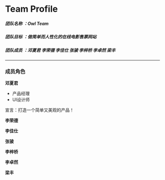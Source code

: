 # Team Profile
##### 团队名称 ：Owl Team
##### 团队目标 ：做简单而人性化的在线电影售票网站
##### 团队成员 ：邓夏君 李荣德 李佳仕 张骏 李梓桥 李卓然 梁丰
---
### 成员角色

**邓夏君**
- 产品经理
- UI设计师

宣言：打造一个简单又美观的产品！

**李荣德**


**李佳仕**


**张骏**


**李梓桥**


**李卓然**


**梁丰**

